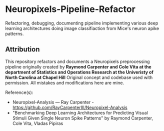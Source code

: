 # Neuropixels-Pipeline-Refactor

Refactoring, debugging, documenting pipeline implementing various deep learning architectures doing image classifiaction from Mice's neuron apike patterns.

## Attribution
This repository refactors and documents a Neuropixels preprocessing pipeline originally created by
**Raymond Carpenter and Cole Vita at the department of Statistics and Operations Research at the Univeristy of North Carolina at Chapel Hill**
Original concept and codebase used with permission. All mistakes and modifications here are mine.

Reference(s):
- Neuropixel-Analysis — Ray Carpenter - https://github.com/RayCarpenterIII/Neuropixel-Analysis
- "Benchmarking Deep Learning Architectures for Predicting Visual Stimuli Given Single
Neuron Spike Patterns" by Raymond Carpenter, Cole Vita, Vladas Pipiras
